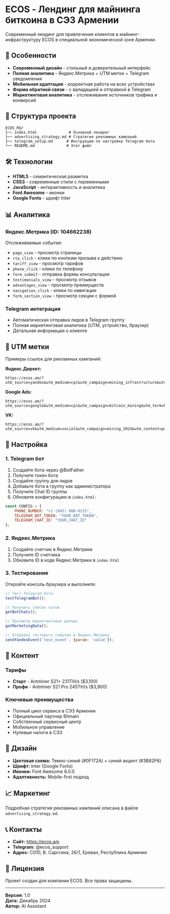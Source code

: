 # ECOS - Лендинг для майнинга биткоина в СЭЗ Армении

Современный лендинг для привлечения клиентов в майнинг-инфраструктуру ECOS в специальной экономической зоне Армении.

## 🚀 Особенности

- **Современный дизайн** - стильный и доверительный интерфейс
- **Полная аналитика** - Яндекс.Метрика + UTM метки + Telegram уведомления
- **Мобильная адаптация** - корректная работа на всех устройствах
- **Форма обратной связи** - с валидацией и отправкой в Telegram
- **Маркетинговая аналитика** - отслеживание источников трафика и конверсий

## 📁 Структура проекта

```
ECOS_RU/
├── index.html              # Основной лендинг
├── advertising_strategy.md # Стратегия рекламных кампаний
├── telegram_setup.md      # Инструкции по настройке Telegram бота
└── README.md              # Этот файл
```

## 🛠 Технологии

- **HTML5** - семантическая разметка
- **CSS3** - современные стили с переменными
- **JavaScript** - интерактивность и аналитика
- **Font Awesome** - иконки
- **Google Fonts** - шрифт Inter

## 📊 Аналитика

### Яндекс.Метрика (ID: 104662238)
Отслеживаемые события:
- `page_view` - просмотр страницы
- `cta_click` - клики по кнопкам призыва к действию
- `tariff_view` - просмотр тарифов
- `phone_click` - клики по телефону
- `form_submit` - отправка формы консультации
- `testimonials_view` - просмотр отзывов
- `advantages_view` - просмотр преимуществ
- `navigation_click` - клики по навигации
- `form_section_view` - просмотр секции с формой

### Telegram интеграция
- Автоматическая отправка лидов в Telegram группу
- Полная маркетинговая аналитика (UTM, устройство, браузер)
- Детальная информация о клиенте

## 🎯 UTM метки

Примеры ссылок для рекламных кампаний:

**Яндекс.Директ:**
```
https://ecos.am/?utm_source=yandex&utm_medium=cpc&utm_campaign=mining_infrastructure&utm_term=it_инфраструктура&utm_content=banner_1
```

**Google Ads:**
```
https://ecos.am/?utm_source=google&utm_medium=cpc&utm_campaign=bitcoin_mining&utm_term=bitcoin_mining&utm_content=text_ad_1
```

**VK:**
```
https://ecos.am/?utm_source=vk&utm_medium=social&utm_campaign=mining_2024&utm_content=post_1
```

## 🔧 Настройка

### 1. Telegram бот
1. Создайте бота через @BotFather
2. Получите токен бота
3. Создайте группу для лидов
4. Добавьте бота в группу как администратора
5. Получите Chat ID группы
6. Обновите конфигурацию в `index.html`:

```javascript
const CONFIG = {
    PHONE_NUMBER: "+1 (845) 000-0215",
    TELEGRAM_BOT_TOKEN: "YOUR_BOT_TOKEN",
    TELEGRAM_CHAT_ID: "YOUR_CHAT_ID"
};
```

### 2. Яндекс.Метрика
1. Создайте счетчик в Яндекс.Метрике
2. Получите ID счетчика
3. Обновите ID в коде Яндекс.Метрики в `index.html`

### 3. Тестирование
Откройте консоль браузера и выполните:
```javascript
// Тест Telegram бота
testTelegramBot();

// Получить список чатов
getBotChats();

// Просмотр маркетинговых данных
getMarketingData();

// Отправка тестового события в Яндекс.Метрику
sendYandexEvent('test_event', {param: 'value'});
```

## 📱 Контент

### Тарифы
- **Старт** - Antminer S21+ 231TH/s ($3,100)
- **Профи** - Antminer S21 Pro 245TH/s ($3,900)

### Ключевые преимущества
- Полный цикл сервиса в СЭЗ Армении
- Официальный партнер Bitmain
- Собственный сервисный центр
- Мобильное управление
- Нулевые налоги в СЭЗ

## 🎨 Дизайн

- **Цветовая схема:** Темно-синий (#0F172A) + синий акцент (#3B82F6)
- **Шрифт:** Inter (Google Fonts)
- **Иконки:** Font Awesome 6.0.0
- **Адаптивность:** Mobile-first подход

## 📈 Маркетинг

Подробная стратегия рекламных кампаний описана в файле `advertising_strategy.md`.

## 📞 Контакты

- **Сайт:** https://ecos.am
- **Telegram:** @ecos_support
- **Адрес:** С010, В. Саргсяна, 26/1, Ереван, Республика Армения

## 📄 Лицензия

Проект создан для компании ECOS. Все права защищены.

---

**Версия:** 1.0  
**Дата:** Декабрь 2024  
**Автор:** AI Assistant
